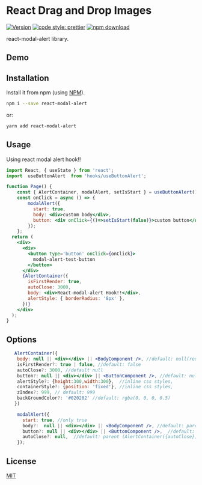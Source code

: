 # React Drag and Drop Images

[![Version](http://img.shields.io/npm/v/react-modal-alert.svg)](https://www.npmjs.org/package/react-modal-alert)
[![code style: prettier](https://img.shields.io/badge/code_style-prettier-ff69b4.svg)](https://github.com/prettier/prettier)
[![npm download][download-image]][download-url]

[download-image]: https://img.shields.io/npm/dm/react-modal-alert.svg?style=flat-square
[download-url]: https://npmjs.org/package/react-modal-alert

react-modal-alert library.

## Demo

<!-- [![Edit react-modal-alert](https://codesandbox.io/static/img/play-codesandbox.svg)](https://codesandbox.io/s/react-modal-alert-m5lye2?file=/src/App.js) -->

## Installation

Install it from npm (using [NPM](http://webpack.github.io/)).

```bash
npm i --save react-modal-alert
```

or:

```bash
yarn add react-modal-alert
```

## Usage

Using react modal alert hook!!

```jsx static
import React, { useState } from 'react';
import  useButtonAlert  from 'hooks/useButtonAlert';

function Page() {
    const { AlertContainer, modalAlert, setIsStart } = useButtonAlert();
    const onClick = async () => {
        modalAlert({
          start: true,
          body: <div>custom body</div>,
          button: <div onClick={()=>setIsStart(false)}>custom button</div>
        });
    };
  return (
    <div>
      <div>
        <button type='button' onClick={onClick}>
          modal-alert-test-button
        </button>
      </div>
      {AlertContainer({
        isFirstRender: true,
        autoClose: 3000,
        body: <div>React-modal-alert Hook!!</div>,
        alertStyle: { borderRadius: '8px' },
      })}
    </div>
  );
}

```

## Options
```jsx static
   AlertContainer({
    body: null || <div></div> || <BodyComponent />, //default: null(required)
    isFirstRender?: true | false, //default: false
    autoClose?: 3000, //default null
    button?: null || <div></div> || <ButtonComponent />, //default: null
    alertStyle?: {height:300,width:300},  //inline css styles,
    containerStyle?: {position: 'fixed'}, //inline css styles,
    zIndex?: 999, // default: 999
    backGroundColor?: '#020202' //default: rgba(0, 0, 0, 0.5)
   })
```

```jsx static
    modalAlert({
      start: true, //only true
      body?:  null || <div></div> || <BodyComponent />, //default: parent (AlertContainer({body}))
      button?: null || <div></div> || <ButtonComponent />,  //default: parent (AlertContainer({button}))
      autoClose?: null,  //default: parent (AlertContainer({autoClose}))
    });
```

## License

[MIT](https://choosealicense.com/licenses/mit/)
